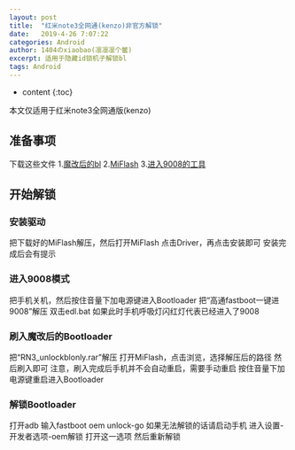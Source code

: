 ```yaml
---
layout: post
title:  "红米note3全网通(kenzo)非官方解锁"
date:   2019-4-26 7:07:22
categories: Android
author: 1404のxiaobao(凛凛凛个鳖)
excerpt: 适用于隐藏id锁机子解锁bl
tags: Android
---
```


* content
{:toc}

本文仅适用于红米note3全网通版(kenzo)

## 准备事项
下载这些文件
1.[魔改后的bl](https://baolong24.github.io/RN3_unlockblonly.rar)
2.[MiFlash](http://bigota.d.miui.com/tools/MiFlash2018-5-28-0.zip)
3.[进入9008的工具](https://baolong24.github.io/%E9%AB%98%E9%80%9Afastboot%E4%B8%80%E9%94%AE%E8%BF%9B9008.zip)

## 开始解锁

### 安装驱动
把下载好的MiFlash解压，然后打开MiFlash
点击Driver，再点击安装即可
安装完成后会有提示

### 进入9008模式
把手机关机，然后按住音量下加电源键进入Bootloader
把“高通fastboot一键进9008”解压
双击edl.bat
如果此时手机呼吸灯闪红灯代表已经进入了9008

### 刷入魔改后的Bootloader
把“RN3_unlockblonly.rar”解压
打开MiFlash，点击浏览，选择解压后的路径
然后刷入即可
注意，刷入完成后手机并不会自动重启，需要手动重启
按住音量下加电源键重启进入Bootloader

### 解锁Bootloader
打开adb
输入fastboot oem unlock-go
如果无法解锁的话请启动手机
进入设置-开发者选项-oem解锁 打开这一选项
然后重新解锁
